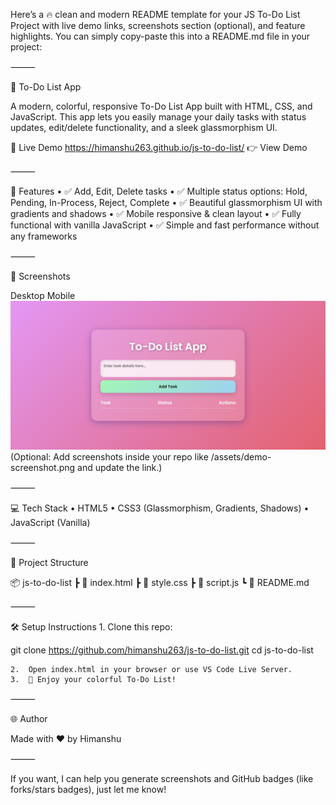 Here’s a 🔥 clean and modern README template for your JS To-Do List Project with live demo links, screenshots section (optional), and feature highlights. You can simply copy-paste this into a README.md file in your project:

⸻

📝 To-Do List App

A modern, colorful, responsive To-Do List App built with HTML, CSS, and JavaScript. This app lets you easily manage your daily tasks with status updates, edit/delete functionality, and a sleek glassmorphism UI.

🚀 Live Demo
https://himanshu263.github.io/js-to-do-list/
👉 View Demo

⸻

📌 Features
	•	✅ Add, Edit, Delete tasks
	•	✅ Multiple status options: Hold, Pending, In-Process, Reject, Complete
	•	✅ Beautiful glassmorphism UI with gradients and shadows
	•	✅ Mobile responsive & clean layout
	•	✅ Fully functional with vanilla JavaScript
	•	✅ Simple and fast performance without any frameworks

⸻

📸 Screenshots

Desktop	Mobile
![to-do-list](scr.png)
(Optional: Add screenshots inside your repo like /assets/demo-screenshot.png and update the link.)

⸻

💻 Tech Stack
	•	HTML5
	•	CSS3 (Glassmorphism, Gradients, Shadows)
	•	JavaScript (Vanilla)

⸻

📁 Project Structure

📦 js-to-do-list
 ┣ 📄 index.html
 ┣ 📄 style.css
 ┣ 📄 script.js
 ┗ 📄 README.md


⸻

🛠️ Setup Instructions
	1.	Clone this repo:

git clone https://github.com/himanshu263/js-to-do-list.git
cd js-to-do-list


	2.	Open index.html in your browser or use VS Code Live Server.
	3.	🎉 Enjoy your colorful To-Do List!

⸻

🌐 Author

Made with ❤️ by Himanshu

⸻

If you want, I can help you generate screenshots and GitHub badges (like forks/stars badges), just let me know!
